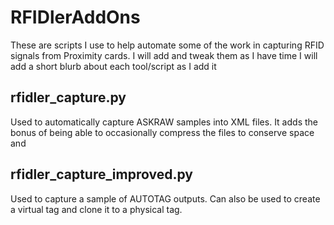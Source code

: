 # RFIDlerAddOns
These are scripts I use to help automate some of the work in capturing RFID signals from Proximity cards. I will add and tweak them as I have time
I will add a short blurb about each tool/script as I add it

## rfidler_capture.py
Used to automatically capture ASKRAW samples into XML files. It adds the bonus of being able to occasionally compress the files to conserve space and 

## rfidler_capture_improved.py
Used to capture a sample of AUTOTAG outputs. Can also be used to create a virtual tag and clone it to a physical tag. 
